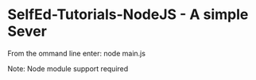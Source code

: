 # SelfEd-Tutorials-NodeJS - A simple Sever

From the ommand line enter: node main.js

Note: Node module support required
